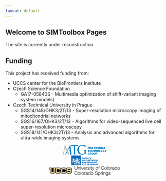 ```yaml
---
layout: default
---
```


## Welcome to SIMToolbox Pages

The site is currently under reconstruction

## Funding

This project has received funding from:

* UCCS center for the BioFrontiers Institute
* Czech Science Foundation
  - GA17-05840S - Multimedia optimization of shift-variant imaging system models)
* Czech Technical University in Prague
  - SGS14/148/OHK3/2T/13 - Super-resolution microscopy imaging of mitochondrial networks
  - SGS16/167/OHK3/2T/13 - Algorithms for video-sequenced live cell super-resolution microscopy
  - SGS18/141/OHK3/2T/13 - Analysis and advanced algorithms for ultra-wide imaging systems

<div style="text-align: center;">
  <div style="margin-right: 10px;">
    <img src="media/mmtg.svg" alt="MMTG" height="30">
  </div>
  <div style="margin-right: 10px;">
    <img src="media/electrical_engineering.svg" alt="FEE, CTU in Prague" height="30">
  </div>
  <div style="margin-right: 10px;">
    <img src="media/UCCS_Signature.svg" alt="UCCS" height="30">
  </div>
</div>
